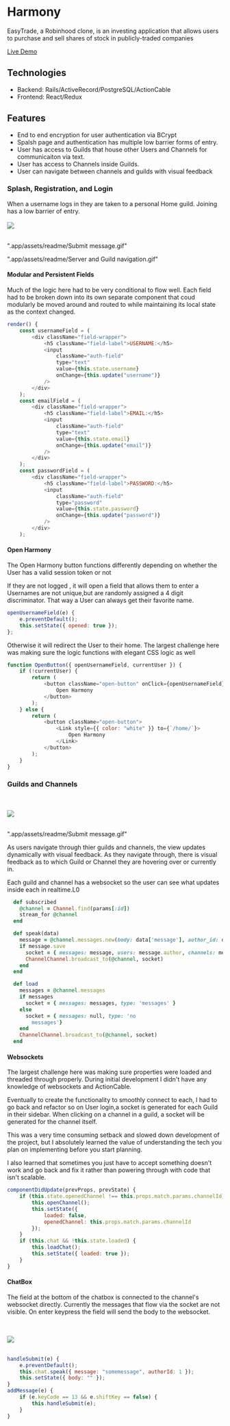 # Harmony

EasyTrade, a Robinhood clone, is an investing application that allows users to purchase and sell shares of stock in publicly-traded companies

[Live Demo](http://harmony-gg.herokuapp.com/#/)

## Technologies

- Backend: Rails/ActiveRecord/PostgreSQL/ActionCable
- Frontend: React/Redux

## Features

- End to end encryption for user authentication via BCrypt
- Spalsh page and authentication has multiple low barrier forms of entry.
- User has access to Guilds that house other Users and Channels for communicaiton via text.
- User has access to Channels inside Guilds.
- User can navigate between channels and guilds with visual feedback

### Splash, Registration, and Login

When a username logs in they are taken to a personal Home guild. Joining has a low barrier of entry.
<br />
<br />
<img src=".app/assets/readme/UsernameCreation2.gif" align="center" />
<br />
<br />

".app/assets/readme/Submit message.gif"

".app/assets/readme/Server and Guild navigation.gif"

#### Modular and Persistent Fields

Much of the logic here had to be very conditional to flow well. Each field had to be broken down into its own
separate component that coud modularly be moved around and routed to while maintaining its local state as the context changed.

```js
render() {
	const usernameField = (
		<div className="field-wrapper">
			<h5 className="field-label">USERNAME:</h5>
			<input
				className="auth-field"
				type="text"
				value={this.state.username}
				onChange={this.update("username")}
			/>
		</div>
	);
	const emailField = (
		<div className="field-wrapper">
			<h5 className="field-label">EMAIL:</h5>
			<input
				className="auth-field"
				type="text"
				value={this.state.email}
				onChange={this.update("email")}
			/>
		</div>
	);
	const passwordField = (
		<div className="field-wrapper">
			<h5 className="field-label">PASSWORD:</h5>
			<input
				className="auth-field"
				type="password"
				value={this.state.password}
				onChange={this.update("password")}
			/>
		</div>
    );
```

#### Open Harmony

The Open Harmony button functions differently depending on whether the User has a valid session token or not

If they are not logged , it will open a field that allows them to enter a Usernames are not unique,but are randomly assigned a 4 digit discriminator. That way a User can always get their favorite name.

```js
openUsernameField(e) {
	e.preventDefault();
	this.setState({ opened: true });
};

```

Otherwise it will redirect the User to their home. The largest challenge here was making sure the logic functions with elegant CSS logic as well

```js
function OpenButton({ openUsernameField, currentUser }) {
	if (!currentUser) {
		return (
			<button className="open-button" onClick={openUsernameField}>
				Open Harmony
			</button>
		);
	} else {
		return (
			<button className="open-button">
				<Link style={{ color: "white" }} to={`/home/`}>
					Open Harmony
				</Link>
			</button>
		);
	}
}
```

### Guilds and Channels

<br />
<br />
<img src=".app/assets/readme/Server and Guild navigation.gif" align="center" />
<br />
<br />

".app/assets/readme/Submit message.gif"

As users navigate through thier guilds and channels, the view updates dynamically with visual feedback. As they navigate through, there is visual feedback as to which Guild or Channel they are hovering over or currently in.

Each guild and channel has a websocket so the user can see what updates inside each in realtime.L0

```rb
  def subscribed
    @channel = Channel.find(params[:id])
    stream_for @channel
  end

  def speak(data)
    message = @channel.messages.new(body: data['message'], author_id: data['authorId'] )
    if message.save
      socket = { messages: message, users: message.author, channels: message.channel, type: 'message' }
      ChannelChannel.broadcast_to(@channel, socket)
    end
  end

  def load
    messages = @channel.messages
    if messages
      socket = { messages: messages, type: 'messages' }
    else
      socket = { messages: null, type: 'no
        messages'}
    end
    ChannelChannel.broadcast_to(@channel, socket)
  end
```

#### Websockets

The largest challenge here was making sure properties were loaded and threaded through properly. During initial development I didn't have any knowledge of websockets and ActionCable.

Eventually to create the functionality to smoothly connect to each, I had to go back and refactor so on User login,a socket is generated for each Guild in their sidebar. When clicking on a channel in a guild, a socket will be generated for the channel itself.

This was a very time consuming setback and slowed down development of the project, but I absolutely learned the value of understanding the tech you plan on implementing before you start planning.

I also learned that sometimes you just have to accept something doesn't work and go back and fix it rather than powering through with code that isn't scalable.

```js
componentDidUpdate(prevProps, prevState) {
	if (this.state.openedChannel !== this.props.match.params.channelId) {
		this.openChannel();
		this.setState({
			loaded: false,
			openedChannel: this.props.match.params.channelId
		});
	}
	if (this.chat && !this.state.loaded) {
		this.loadChat();
		this.setState({ loaded: true });
	}
}
```

#### ChatBox

The field at the bottom of the chatbox is connected to the channel's websocket directly. Currently the messages that flow via the socket are not visible. On enter keypress the field will send the body to the websocket.

<br />
<br />
<img src=".app/assets/readme/Submit message.gif" align="center" />
<br />
<br />

```js
handleSubmit(e) {
	e.preventDefault();
	this.chat.speak({ message: "somemessage", authorId: 1 });
	this.setState({ body: "" });
}
addMessage(e) {
	if (e.keyCode == 13 && e.shiftKey == false) {
		this.handleSubmit(e);
	}
}

```

